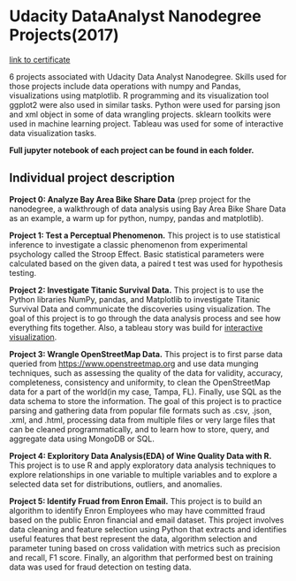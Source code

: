 # Udacity DataAnalyst Nanodegree Projects(2017)

[link to certificate](https://confirm.udacity.com/UUD93YLL)  

6 projects associated with Udacity Data Analyst Nanodegree. Skills used for those projects include data operations with numpy and Pandas, visualizations using matplotlib. R programming and its visualization tool ggplot2 were also used in similar tasks. Python were used for parsing json and xml object in some of data wrangling projects. sklearn toolkits were used in machine learning project. Tableau was used for some of interactive data visualization tasks.  

**Full jupyter notebook of each project can be found in each folder.** 


## Individual project description
**Project 0: Analyze Bay Area Bike Share Data** (prep project for the nanodegree, a walkthrough of data analysis using Bay Area Bike Share Data as an example, a warm up for python, numpy, pandas and matplotlib).  

**Project 1: Test a Perceptual Phenomenon.** This project is to use statistical inference to investigate a classic phenomenon from experimental psychology called the Stroop Effect. Basic statistical parameters were calculated based on the given data, a paired t test was used for hypothesis testing.

**Project 2: Investigate Titanic Survival Data.** This project is to use the Python libraries NumPy, pandas, and Matplotlib to investigate Titanic Survival Data and communicate the discoveries using visualization. The goal of this project is to go through the data analysis process and see how everything fits together. Also, a tableau story was build for [interactive visualization](https://public.tableau.com/profile/mengyu.xie#!/vizhome/titanic_workbook_feedback_revised1/Titanicstory). 

**Project 3: Wrangle OpenStreetMap Data.** This project is to first parse data queried from https://www.openstreetmap.org and use data munging techniques, such as assessing the quality of the data for validity, accuracy, completeness, consistency and uniformity, to clean the OpenStreetMap data for a part of the world(in my case, Tampa, FL). Finally, use SQL as the data schema to store the information. The goal of this project is to practice parsing and gathering data from popular file formats such as .csv, .json, .xml, and .html, processing data from multiple files or very large files that can be cleaned programmatically, and to learn how to store, query, and aggregate data using MongoDB or SQL.  

**Project 4: Exploritory Data Analysis(EDA) of Wine Quality Data with R.** This project is to use R and apply exploratory data analysis techniques to explore relationships in one variable to multiple variables and to explore a selected data set for distributions, outliers, and anomalies.

**Project 5: Identify Fruad from Enron Email.** This project is to build an algorithm to identify Enron Employees who may have committed fraud based on the public Enron financial and email dataset. This project involves data cleaning and feature selection using Python that extracts and identifies useful features that best represent the data, algorithm selection and parameter tuning based on cross validation  with metrics such as precision and recall, F1 score. Finally, an algorithm that performed best on training data was used for fraud detection on testing data.  


